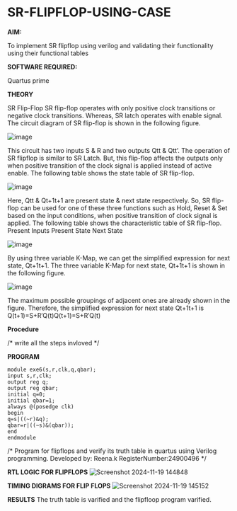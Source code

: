 # SR-FLIPFLOP-USING-CASE

**AIM:**

To implement  SR flipflop using verilog and validating their functionality using their functional tables

**SOFTWARE REQUIRED:**

Quartus prime

**THEORY**

SR Flip-Flop SR flip-flop operates with only positive clock transitions or negative clock transitions. Whereas, SR latch operates with enable signal. The circuit diagram of SR flip-flop is shown in the following figure.

![image](https://github.com/naavaneetha/SR-FLIPFLOP-USING-CASE/assets/154305477/0f710028-ad52-4d3e-9276-8714cf023a25)

 
This circuit has two inputs S & R and two outputs Qtt & Qtt’. The operation of SR flipflop is similar to SR Latch. But, this flip-flop affects the outputs only when positive transition of the clock signal is applied instead of active enable. The following table shows the state table of SR flip-flop.

![image](https://github.com/naavaneetha/SR-FLIPFLOP-USING-CASE/assets/154305477/dabfc4f4-87e3-4cbc-9472-f89ee1b5ed30)

 
Here, Qtt & Qt+1t+1 are present state & next state respectively. So, SR flip-flop can be used for one of these three functions such as Hold, Reset & Set based on the input conditions, when positive transition of clock signal is applied. The following table shows the characteristic table of SR flip-flop. Present Inputs Present State Next State

![image](https://github.com/naavaneetha/SR-FLIPFLOP-USING-CASE/assets/154305477/dd90d16c-aec5-4290-a586-e2346b1e9eb5)

 
By using three variable K-Map, we can get the simplified expression for next state, Qt+1t+1. The three variable K-Map for next state, Qt+1t+1 is shown in the following figure.

![image](https://github.com/naavaneetha/SR-FLIPFLOP-USING-CASE/assets/154305477/473efad6-d70b-4ca7-aeb7-898bbfca319f)

 
The maximum possible groupings of adjacent ones are already shown in the figure. Therefore, the simplified expression for next state Qt+1t+1 is Q(t+1)=S+R′Q(t)Q(t+1)=S+R′Q(t)

**Procedure**

/* write all the steps invloved */

**PROGRAM**
```
module exe6(s,r,clk,q,qbar);
input s,r,clk;
output reg q;
output reg qbar;
initial q=0;
initial qbar=1;
always @(posedge clk)
begin
q=s|((~r)&q);
qbar=r|((~s)&(qbar));
end
endmodule
```

/* Program for flipflops and verify its truth table in quartus using Verilog programming.
Developed by: Reena.k
RegisterNumber:24900496
*/

**RTL LOGIC FOR FLIPFLOPS**
![Screenshot 2024-11-19 144848](https://github.com/user-attachments/assets/feaf90e8-60c3-4c0f-9800-1a38511082e4)


**TIMING DIGRAMS FOR FLIP FLOPS**
![Screenshot 2024-11-19 145152](https://github.com/user-attachments/assets/9db1f983-13ef-4077-8bed-ff41343d93c5)

**RESULTS**
The truth table is varified and the flipfloop program varified.
